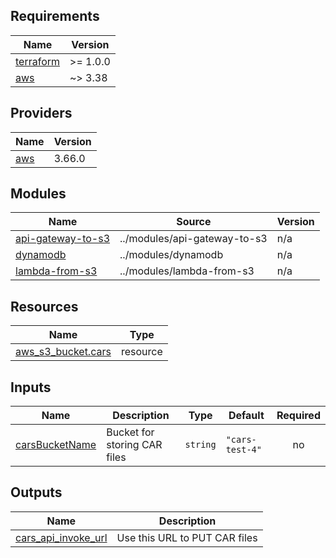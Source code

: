 <!-- BEGIN_TF_DOCS -->
## Requirements

| Name | Version |
|------|---------|
| <a name="requirement_terraform"></a> [terraform](#requirement\_terraform) | >= 1.0.0 |
| <a name="requirement_aws"></a> [aws](#requirement\_aws) | ~> 3.38 |

## Providers

| Name | Version |
|------|---------|
| <a name="provider_aws"></a> [aws](#provider\_aws) | 3.66.0 |

## Modules

| Name | Source | Version |
|------|--------|---------|
| <a name="module_api-gateway-to-s3"></a> [api-gateway-to-s3](#module\_api-gateway-to-s3) | ../modules/api-gateway-to-s3 | n/a |
| <a name="module_dynamodb"></a> [dynamodb](#module\_dynamodb) | ../modules/dynamodb | n/a |
| <a name="module_lambda-from-s3"></a> [lambda-from-s3](#module\_lambda-from-s3) | ../modules/lambda-from-s3 | n/a |

## Resources

| Name | Type |
|------|------|
| [aws_s3_bucket.cars](https://registry.terraform.io/providers/hashicorp/aws/latest/docs/resources/s3_bucket) | resource |

## Inputs

| Name | Description | Type | Default | Required |
|------|-------------|------|---------|:--------:|
| <a name="input_carsBucketName"></a> [carsBucketName](#input\_carsBucketName) | Bucket for storing CAR files | `string` | `"cars-test-4"` | no |

## Outputs

| Name | Description |
|------|-------------|
| <a name="output_cars_api_invoke_url"></a> [cars\_api\_invoke\_url](#output\_cars\_api\_invoke\_url) | Use this URL to PUT CAR files |
<!-- END_TF_DOCS -->